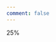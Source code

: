 ```yaml
---
comment: false
---
```

<!-- Font Awesome -->
<link
  href="https://cdnjs.cloudflare.com/ajax/libs/font-awesome/6.0.0/css/all.min.css"
  rel="stylesheet"
/>
<!-- Google Fonts -->
<link
  href="https://fonts.googleapis.com/css?family=Roboto:300,400,500,700&display=swap"
  rel="stylesheet"
/>
<!-- MDB -->
<link
  href="https://cdnjs.cloudflare.com/ajax/libs/mdb-ui-kit/4.4.0/mdb.min.css"
  rel="stylesheet"
/>

<script
  type="text/javascript"
  src="https://cdnjs.cloudflare.com/ajax/libs/mdb-ui-kit/4.4.0/mdb.min.js"
></script>


<div class="progress" style="height: 20px;">
  <div class="progress-bar" role="progressbar" style="width: 25%;" aria-valuenow="25" aria-valuemin="0" aria-valuemax="100">25%</div>
</div>
